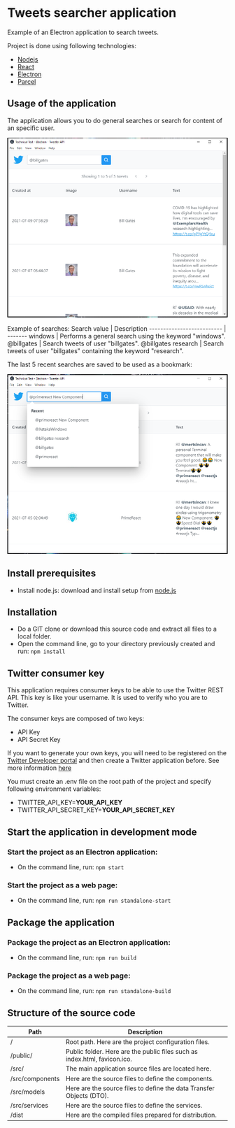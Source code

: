 # Tweets searcher application
Example of an Electron application to search tweets.

Project is done using following technologies: 
* [Nodejs](https://nodejs.org/) 
* [React](https://reactjs.org/)
* [Electron](https://www.electronjs.org/)
* [Parcel](https://parceljs.org/)

## Usage of the application
The application allows you to do general searches or search for content of an specific user.

![GitHub Logo](docs/screenshots/search-screenshot.png)

Example of searches:
Search value               | Description
-------------------------- | -------
windows                    | Performs a general search using the keyword "windows".
@billgates				   | Search tweets of user "billgates".
@billgates research        | Search tweets of user "billgates" containing the keyword "research".

The last 5 recent searches are saved to be used as a bookmark:

![GitHub Logo](docs/screenshots/search-recent-screenshot.png)

## Install prerequisites
- Install node.js: download and install setup from [node.js](https://nodejs.org/en/download/)

## Installation
* Do a GIT clone or download this source code and extract all files to a local folder.
* Open the command line, go to your directory previously created and run: ``` npm install ```

## Twitter consumer key
This application requires consumer keys to be able to use the Twitter REST API. 
This key is like your username. It is used to verify who you are to Twitter. 

The consumer keys are composed of two keys:
* API Key
* API Secret Key

If you want to generate your own keys, you will need to be registered on the [Twitter Developer portal](https://developer.twitter.com/en/portal/projects-and-apps)
and then create a Twitter application before. See more information [here](https://developer.twitter.com/en/docs/apps/overview) 

You must create an .env file on the root path of the project and specify following environment variables:
* TWITTER_API_KEY=**YOUR_API_KEY**
* TWITTER_API_SECRET_KEY=**YOUR_API_SECRET_KEY**

## Start the application in development mode
### Start the project as an Electron application:
* On the command line, run: ``` npm start ```

### Start the project as a web page:
* On the command line, run: ``` npm run standalone-start ```

## Package the application
### Package the project as an Electron application:
* On the command line, run: ``` npm run build ```

### Package the project as a web page:
* On the command line, run: ``` npm run standalone-build ```

## Structure of the source code
Path                       | Description
-------------------------- | -------
/                          | Root path. Here are the project configuration files.
/public/                   | Public folder. Here are the public files such as index.html, favicon.ico.
/src/                      | The main application source files are located here.
/src/components            | Here are the source files to define the components.
/src/models                | Here are the source files to define the data Transfer Objects (DTO).
/src/services              | Here are the source files to define the services.
/dist                      | Here are the compiled files prepared for distribution.
